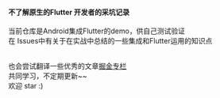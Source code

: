 #### 不了解原生的Flutter 开发者的采坑记录
当前仓库是Android集成Flutter的demo，供自己测试验证</br>
在 Issues中有关于在实战中总结的一些集成和Flutter运用的知识点</br></br>

也会尝试翻译一些优秀的文章[掘金专栏](https://juejin.im/user/57e0d5d8a22b9d0061245525/posts)</br>
共同学习，不定期更新~~ </br>
欢迎 star  :)
